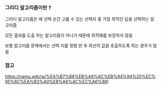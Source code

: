 ### 그리디 알고리즘이란 ?

그리디 알고리즘은 매 선택 순간 고를 수 있는 선택지 중 가장 최적인 답을 선택하는 알고리즘  

모든 결과를 도출 하는 알고리즘이 아니기 때문에 최적해를 보장하지 않음  

보통 알고리즘 문제에서는 선택 지를 정렬 한 후 최선의 값을 호출하도록 하는 경우가 많음  


### 참고
https://namu.wiki/w/%EA%B7%B8%EB%A6%AC%EB%94%94%20%EC%95%8C%EA%B3%A0%EB%A6%AC%EC%A6%98)
